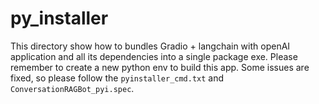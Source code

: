 # py_installer
This directory show how to bundles Gradio + langchain with openAI application and all its dependencies into a single package exe.
Please remember to create a new python env to build this app. Some issues are fixed, so please follow the `pyinstaller_cmd.txt` and `ConversationRAGBot_pyi.spec`.  

